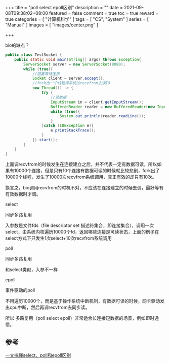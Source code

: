+++
title = "poll select epoll区别"
description = ""
date = 2021-09-08T09:38:02+08:00
featured = false
comment = true
toc = true
reward = true
categories = [
"计算机科学"
]
tags = [
"CS",
"System"
]
series = [
"Manual"
]
images = [
"images/center.png"
]

+++

<!--more-->

bio的缺点？

```java
public class TestSocket {
    public static void main(String[] args) throws Exception{
        ServerSocket server = new ServerSocket(8080);
        while (true){
            //阻塞等待连接
            Socket client = server.accept();
            //fork出一个线程调系统的recvfrom去读IO
            new Thread(() -> {
                try {
                    //读数据
                    InputStream in = client.getInputStream();
                    BufferedReader reader = new BufferedReader(new InputStreamReader(in));
                    while (true){
                        System.out.println(reader.readLine());
                    }
                }catch (IOException e){
                    e.printStackTrace();
                }
            }).start();
        }
    }
}
```

上面调recvfrom的时候发生在连接建立之后，并不代表一定有数据可读，所以如果有10000个连接，但是只有10个连接有数据可读的时候就比较悲剧，fork出了10000个线程，发生了10000次recvfrom系统调用，真正有效的却只有10次。

换言之，bio调用recvfrom的时机不对，不应该在连接建立的时候去调，最好等有有效数据时才调。

select

同步多路复用

入参数是文件fds（file descriptor set 描述符集合，即连接集合），调用一次select，由系统内核遍历10000个fd，返回哪些连接是可读状态，上面的例子在select方式下只发生1次select+10次recvfrom系统调用

poll

同步多路复用

和select类似，入参不一样

epoll

事件驱动的poll

不用遍历10000个，而是基于操作系统中断机制，有数据可读的时候，网卡驱动发出cpu中断，然后再调recvfrom去同步读。



所以 多路复用（poll select epoll）非常适合长连接短数据的场景，例如即时通信。

## 参考

[一文搞懂select、poll和epoll区别](https://zhuanlan.zhihu.com/p/272891398)
